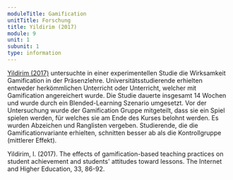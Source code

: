 ```yaml
---
moduleTitle: Gamification
unitTitle: Forschung
title: Yildirim (2017)
module: 9
unit: 1
subunit: 1
type: information
---
```



[Yildirim (2017)](https://www.sciencedirect.com/science/article/pii/S1096751617300696) untersuchte in einer experimentellen Studie die Wirksamkeit Gamification in der Präsenzlehre. Universitätsstudierende erhielten entweder herkömmlichen Unterricht oder Unterricht, welcher mit Gamification angereichert wurde. Die Studie dauerte insgesamt 14 Wochen und wurde durch ein Blended-Learning Szenario umgesetzt. Vor der Untersuchung wurde der Gamification Gruppe mitgeteilt, dass sie ein Spiel spielen werden, für welches sie am Ende des Kurses belohnt werden. Es wurden Abzeichen und Ranglisten vergeben. Studierende, die die Gamificationvariante erhielten, schnitten besser ab als die Kontrollgruppe (mittlerer Effekt).


Yildirim, I. (2017). The effects of gamification-based teaching practices on student achievement and students' attitudes toward lessons. The Internet and Higher Education, 33, 86-92.